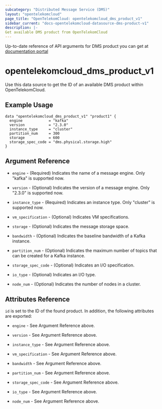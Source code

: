 ```yaml
---
subcategory: "Distributed Message Service (DMS)"
layout: "opentelekomcloud"
page_title: "OpenTelekomCloud: opentelekomcloud_dms_product_v1"
sidebar_current: "docs-opentelekomcloud-datasource-dms-product-v1"
description: |-
Get available DMS product from OpenTelekomCloud
---
```


Up-to-date reference of API arguments for DMS product you can get at
[documentation portal](https://docs.otc.t-systems.com/distributed-message-service/api-ref/apis_v2_recommended/other_apis/querying_product_specifications_list.html)

# opentelekomcloud_dms_product_v1

Use this data source to get the ID of an available DMS product within OpenTelekomCloud.

## Example Usage

```hcl
data "opentelekomcloud_dms_product_v1" "product1" {
  engine            = "kafka"
  version           = "2.3.0"
  instance_type     = "cluster"
  partition_num     = 300
  storage           = 600
  storage_spec_code = "dms.physical.storage.high"
}
```

## Argument Reference

* `engine` - (Required) Indicates the name of a message engine. Only "kafka" is supported now.

* `version` - (Optional) Indicates the version of a message engine. Only "2.3.0" is supported now.

* `instance_type` - (Required) Indicates an instance type. Only "cluster" is supported now.

* `vm_specification` - (Optional) Indicates VM specifications.

* `storage` - (Optional) Indicates the message storage space.

* `bandwidth` - (Optional) Indicates the baseline bandwidth of a Kafka instance.

* `partition_num` - (Optional) Indicates the maximum number of topics that can be created for a Kafka instance.

* `storage_spec_code` - (Optional) Indicates an I/O specification.

* `io_type` - (Optional) Indicates an I/O type.

* `node_num` - (Optional) Indicates the number of nodes in a cluster.

## Attributes Reference

`id` is set to the ID of the found product. In addition, the following attributes are exported:

* `engine` - See Argument Reference above.

* `version` - See Argument Reference above.

* `instance_type` - See Argument Reference above.

* `vm_specification` - See Argument Reference above.

* `bandwidth` - See Argument Reference above.

* `partition_num` - See Argument Reference above.

* `storage_spec_code` - See Argument Reference above.

* `io_type` - See Argument Reference above.

* `node_num` - See Argument Reference above.
